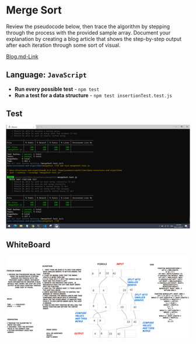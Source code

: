 # Merge Sort

Review the pseudocode below, then trace the algorithm by stepping through the process with the provided sample array. Document your explanation by creating a blog article that shows the step-by-step output after each iteration through some sort of visual.

[Blog.md-Link](https://github.com/yasmeenokh/data-structures-and-algorithms/blob/mergeSort/javascript/Data-Structures/mergeSort/BLOG.md)

## Language: `JavaScript`

- **Run every possible test** - `npm test`
- **Run a test for a data structure** - `npm test insertionTest.test.js `

## Test 
![Test](images/code27Test.png)

## WhiteBoard
![WhiteBoard](images/Code27.png)

